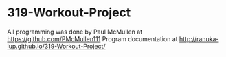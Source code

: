 # 319-Workout-Project
All programming was done by Paul McMullen at https://github.com/PMcMullen111
Program documentation at http://ranuka-iup.github.io/319-Workout-Project/

